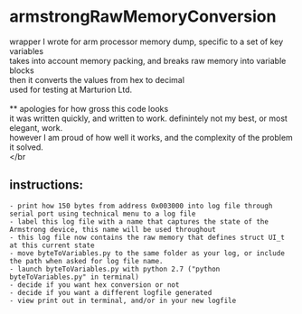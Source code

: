 # armstrongRawMemoryConversion
wrapper I wrote for arm processor memory dump, specific to a set of key variables</br>
takes into account memory packing, and breaks raw memory into variable blocks</br>
then it converts the values from hex to decimal</br>
used for testing at Marturion Ltd.</br>
</br>
** apologies for how gross this code looks</br>
    it was written quickly, and written to work. definintely not my best, or most elegant, work.</br>
    however I am proud of how well it works, and the complexity of the problem it solved.</br>
</br
## instructions:
    - print how 150 bytes from address 0x003000 into log file through serial port using technical menu to a log file
    - label this log file with a name that captures the state of the Armstrong device, this name will be used throughout
    - this log file now contains the raw memory that defines struct UI_t at this current state
    - move byteToVariables.py to the same folder as your log, or include the path when asked for log file name.
    - launch byteToVariables.py with python 2.7 ("python byteToVariables.py" in terminal)
    - decide if you want hex conversion or not
    - decide if you want a different logfile generated
    - view print out in terminal, and/or in your new logfile
    
